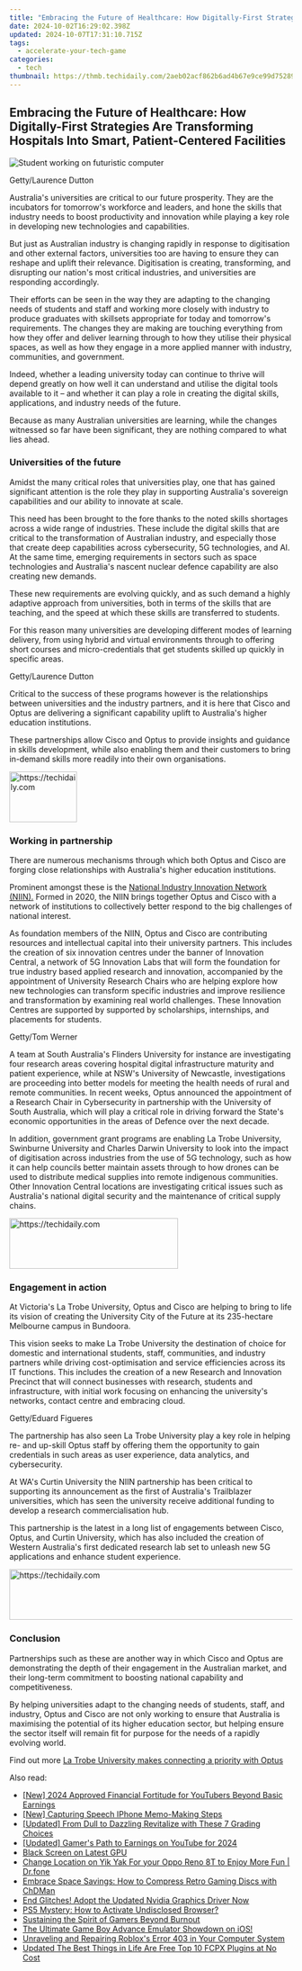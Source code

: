 ```yaml
---
title: "Embracing the Future of Healthcare: How Digitally-First Strategies Are Transforming Hospitals Into Smart, Patient-Centered Facilities"
date: 2024-10-02T16:29:02.398Z
updated: 2024-10-07T17:31:10.715Z
tags:
  - accelerate-your-tech-game
categories:
  - tech
thumbnail: https://thmb.techidaily.com/2aeb02acf862b6ad4b67e9ce99d75289c32cf73cca9a229e16ca142428daa51f.jpg
---
```


## Embracing the Future of Healthcare: How Digitally-First Strategies Are Transforming Hospitals Into Smart, Patient-Centered Facilities

![Student working on futuristic computer](https://www.zdnet.com/a/img/resize/3425da1c72f16de3897d888e7d527fc8c9bb5d9a/2023/04/19/86307259-e15e-4a6e-836c-f702bc9e0424/optusmultiplexer-article12-image4.jpg?auto=webp&width=1280)

Getty/Laurence Dutton

Australia's universities are critical to our future prosperity. They are the incubators for tomorrow's workforce and leaders, and hone the skills that industry needs to boost productivity and innovation while playing a key role in developing new technologies and capabilities.

But just as Australian industry is changing rapidly in response to digitisation and other external factors, universities too are having to ensure they can reshape and uplift their relevance. Digitisation is creating, transforming, and disrupting our nation's most critical industries, and universities are responding accordingly.

Their efforts can be seen in the way they are adapting to the changing needs of students and staff and working more closely with industry to produce graduates with skillsets appropriate for today and tomorrow's requirements. The changes they are making are touching everything from how they offer and deliver learning through to how they utilise their physical spaces, as well as how they engage in a more applied manner with industry, communities, and government.

Indeed, whether a leading university today can continue to thrive will depend greatly on how well it can understand and utilise the digital tools available to it – and whether it can play a role in creating the digital skills, applications, and industry needs of the future.

Because as many Australian universities are learning, while the changes witnessed so far have been significant, they are nothing compared to what lies ahead.

### **Universities of the future**

Amidst the many critical roles that universities play, one that has gained significant attention is the role they play in supporting Australia's sovereign capabilities and our ability to innovate at scale.

This need has been brought to the fore thanks to the noted skills shortages across a wide range of industries. These include the digital skills that are critical to the transformation of Australian industry, and especially those that create deep capabilities across cybersecurity, 5G technologies, and AI. At the same time, emerging requirements in sectors such as space technologies and Australia's nascent nuclear defence capability are also creating new demands.

These new requirements are evolving quickly, and as such demand a highly adaptive approach from universities, both in terms of the skills that are teaching, and the speed at which these skills are transferred to students.

For this reason many universities are developing different modes of learning delivery, from using hybrid and virtual environments through to offering short courses and micro-credentials that get students skilled up quickly in specific areas.

Getty/Laurence Dutton

Critical to the success of these programs however is the relationships between universities and the industry partners, and it is here that Cisco and Optus are delivering a significant capability uplift to Australia's higher education institutions.

These partnerships allow Cisco and Optus to provide insights and guidance in skills development, while also enabling them and their customers to bring in-demand skills more readily into their own organisations.

<!-- affiliate ads begin -->
<a href="https://bluettieu.pxf.io/c/5597632/2141680/17091" target="_top" id="2141680">
  <img src="//a.impactradius-go.com/display-ad/17091-2141680" border="0" alt="https://techidaily.com" width="120" height="90"/>
</a>
<img height="0" width="0" src="https://bluettieu.pxf.io/i/5597632/2141680/17091" style="position:absolute;visibility:hidden;" border="0" />
<!-- affiliate ads end -->

### **Working in partnership**

There are numerous mechanisms through which both Optus and Cisco are forging close relationships with Australia's higher education institutions.

Prominent amongst these is the [National Industry Innovation Network (NIIN).](https://www.cisco.com/c/m/en%5Fau/niin.html) Formed in 2020, the NIIN brings together Optus and Cisco with a network of institutions to collectively better respond to the big challenges of national interest.

As foundation members of the NIIN, Optus and Cisco are contributing resources and intellectual capital into their university partners. This includes the creation of six innovation centres under the banner of Innovation Central, a network of 5G Innovation Labs that will form the foundation for true industry based applied research and innovation, accompanied by the appointment of University Research Chairs who are helping explore how new technologies can transform specific industries and improve resilience and transformation by examining real world challenges. These Innovation Centres are supported by supported by scholarships, internships, and placements for students.

Getty/Tom Werner

A team at South Australia's Flinders University for instance are investigating four research areas covering hospital digital infrastructure maturity and patient experience, while at NSW's University of Newcastle, investigations are proceeding into better models for meeting the health needs of rural and remote communities. In recent weeks, Optus announced the appointment of a Research Chair in Cybersecurity in partnership with the University of South Australia, which will play a critical role in driving forward the State's economic opportunities in the areas of Defence over the next decade.

In addition, government grant programs are enabling La Trobe University, Swinburne University and Charles Darwin University to look into the impact of digitisation across industries from the use of 5G technology, such as how it can help councils better maintain assets through to how drones can be used to distribute medical supplies into remote indigenous communities. Other Innovation Central locations are investigating critical issues such as Australia's national digital security and the maintenance of critical supply chains.

<!-- affiliate ads begin -->
<a href="https://laganoo.pxf.io/c/5597632/1484945/16446" target="_top" id="1484945">
  <img src="//a.impactradius-go.com/display-ad/16446-1484945" border="0" alt="https://techidaily.com" width="300" height="90"/>
</a>
<img height="0" width="0" src="https://laganoo.pxf.io/i/5597632/1484945/16446" style="position:absolute;visibility:hidden;" border="0" />
<!-- affiliate ads end -->

### **Engagement in action**

At Victoria's La Trobe University, Optus and Cisco are helping to bring to life its vision of creating the University City of the Future at its 235-hectare Melbourne campus in Bundoora.

This vision seeks to make La Trobe University the destination of choice for domestic and international students, staff, communities, and industry partners while driving cost-optimisation and service efficiencies across its IT functions. This includes the creation of a new Research and Innovation Precinct that will connect businesses with research, students and infrastructure, with initial work focusing on enhancing the university's networks, contact centre and embracing cloud.

Getty/Eduard Figueres

The partnership has also seen La Trobe University play a key role in helping re- and up-skill Optus staff by offering them the opportunity to gain credentials in such areas as user experience, data analytics, and cybersecurity.

At WA's Curtin University the NIIN partnership has been critical to supporting its announcement as the first of Australia's Trailblazer universities, which has seen the university receive additional funding to develop a research commercialisation hub.

This partnership is the latest in a long list of engagements between Cisco, Optus, and Curtin University, which has also included the creation of Western Australia's first dedicated research lab set to unleash new 5G applications and enhance student experience.

<!-- affiliate ads begin -->
<a href="https://ephamedtechinc.pxf.io/c/5597632/2137226/26400" target="_top" id="2137226">
  <img src="//a.impactradius-go.com/display-ad/26400-2137226" border="0" alt="https://techidaily.com" width="728" height="90"/>
</a>
<img height="0" width="0" src="https://ephamedtechinc.pxf.io/i/5597632/2137226/26400" style="position:absolute;visibility:hidden;" border="0" />
<!-- affiliate ads end -->

### **Conclusion**

Partnerships such as these are another way in which Cisco and Optus are demonstrating the depth of their engagement in the Australian market, and their long-term commitment to boosting national capability and competitiveness.

By helping universities adapt to the changing needs of students, staff, and industry, Optus and Cisco are not only working to ensure that Australia is maximising the potential of its higher education sector, but helping ensure the sector itself will remain fit for purpose for the needs of a rapidly evolving world.

Find out more [La Trobe University makes connecting a priority with Optus](https://www.optus.com.au/enterprise/accelerate/communications/la-trobe-university-makes-connecting-a-priority-with-optus)

<ins class="adsbygoogle"
     style="display:block"
     data-ad-format="autorelaxed"
     data-ad-client="ca-pub-7571918770474297"
     data-ad-slot="1223367746"></ins>

<ins class="adsbygoogle"
     style="display:block"
     data-ad-client="ca-pub-7571918770474297"
     data-ad-slot="8358498916"
     data-ad-format="auto"
     data-full-width-responsive="true"></ins>

<span class="atpl-alsoreadstyle">Also read:</span>
<div><ul>
<li><a href="https://youtube-web.techidaily.com/024-approved-financial-fortitude-for-youtubers-beyond-basic-earnings/"><u>[New] 2024 Approved Financial Fortitude for YouTubers Beyond Basic Earnings</u></a></li>
<li><a href="https://screen-mirroring-recording.techidaily.com/new-capturing-speech-iphone-memo-making-steps/"><u>[New] Capturing Speech IPhone Memo-Making Steps</u></a></li>
<li><a href="https://vp-tips.techidaily.com/updated-from-dull-to-dazzling-revitalize-with-these-7-grading-choices/"><u>[Updated] From Dull to Dazzling Revitalize with These 7 Grading Choices</u></a></li>
<li><a href="https://eaxpv-info.techidaily.com/updated-gamers-path-to-earnings-on-youtube-for-2024/"><u>[Updated] Gamer's Path to Earnings on YouTube for 2024</u></a></li>
<li><a href="https://graphic-issues.techidaily.com/black-screen-on-latest-gpu/"><u>Black Screen on Latest GPU</u></a></li>
<li><a href="https://location-social.techidaily.com/change-location-on-yik-yak-for-your-oppo-reno-8t-to-enjoy-more-fun-drfone-by-drfone-virtual-android/"><u>Change Location on Yik Yak For your Oppo Reno 8T to Enjoy More Fun | Dr.fone</u></a></li>
<li><a href="https://games-able.techidaily.com/embrace-space-savings-how-to-compress-retro-gaming-discs-with-chdman/"><u>Embrace Space Savings: How to Compress Retro Gaming Discs with ChDMan</u></a></li>
<li><a href="https://games-able.techidaily.com/end-glitches-adopt-the-updated-nvidia-graphics-driver-now/"><u>End Glitches! Adopt the Updated Nvidia Graphics Driver Now</u></a></li>
<li><a href="https://games-able.techidaily.com/ps5-mystery-how-to-activate-undisclosed-browser/"><u>PS5 Mystery: How to Activate Undisclosed Browser?</u></a></li>
<li><a href="https://games-able.techidaily.com/sustaining-the-spirit-of-gamers-beyond-burnout/"><u>Sustaining the Spirit of Gamers Beyond Burnout</u></a></li>
<li><a href="https://games-able.techidaily.com/1719171291411-the-ultimate-game-boy-advance-emulator-showdown-on-ios/"><u>The Ultimate Game Boy Advance Emulator Showdown on iOS!</u></a></li>
<li><a href="https://games-able.techidaily.com/unraveling-and-repairing-robloxs-error-403-in-your-computer-system/"><u>Unraveling and Repairing Roblox's Error 403 in Your Computer System</u></a></li>
<li><a href="https://ai-driven-video-production.techidaily.com/updated-the-best-things-in-life-are-free-top-10-fcpx-plugins-at-no-cost/"><u>Updated The Best Things in Life Are Free Top 10 FCPX Plugins at No Cost</u></a></li>
</ul></div>

